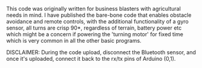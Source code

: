 This code was originally written for business blasters with agricultural needs in mind.
I have published the bare-bone code that enables obstacle avoidance and remote controls, with the additional functionality of a gyro sensor, all turns are crisp 90*, regardless of terrain, battery power etc which might be a concern if powering the 'turning motor' for fixed time which is very common in all the other basic programs.

DISCLAIMER: During the code upload, disconnect the Bluetooth sensor, and once it's uploaded, connect it back to the rx/tx pins of Arduino (0,1).
